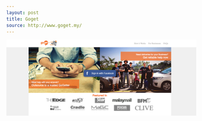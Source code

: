 ```yaml
---
layout: post
title: Goget
source: http://www.goget.my/
---
```


<img src="/img/statap_img/goget.png">
